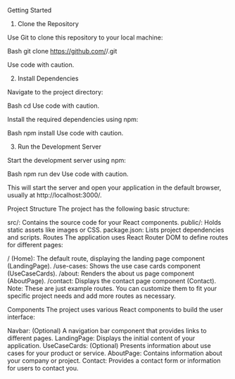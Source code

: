 Getting Started

1. Clone the Repository

Use Git to clone this repository to your local machine:

Bash
git clone https://github.com/<your-username>/<your-repo-name>.git

Use code with caution.

2. Install Dependencies

Navigate to the project directory:

Bash
cd <your-repo-name>
Use code with caution.

Install the required dependencies using npm:

Bash
npm install
Use code with caution.

3. Run the Development Server

Start the development server using npm:

Bash
npm run dev
Use code with caution.

This will start the server and open your application in the default browser, usually at http://localhost:3000/.

Project Structure
The project has the following basic structure:

src/: Contains the source code for your React components.
public/: Holds static assets like images or CSS.
package.json: Lists project dependencies and scripts.
Routes
The application uses React Router DOM to define routes for different pages:

/ (Home): The default route, displaying the landing page component (LandingPage).
/use-cases: Shows the use case cards component (UseCaseCards).
/about: Renders the about us page component (AboutPage).
/contact: Displays the contact page component (Contact).
Note: These are just example routes. You can customize them to fit your specific project needs and add more routes as necessary.

Components
The project uses various React components to build the user interface:

Navbar: (Optional) A navigation bar component that provides links to different pages.
LandingPage: Displays the initial content of your application.
UseCaseCards: (Optional) Presents information about use cases for your product or service.
AboutPage: Contains information about your company or project.
Contact: Provides a contact form or information for users to contact you.
